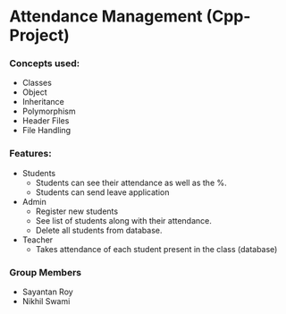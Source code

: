 # Attendance Management (Cpp-Project)

### Concepts used:
* Classes
* Object
* Inheritance
* Polymorphism
* Header Files
* File Handling

### Features:
* Students
  * Students can see their attendance as well as the %.
  * Students can send leave application
* Admin
  * Register new students
  * See list of students along with their attendance.
  * Delete all students from database.
* Teacher 
  * Takes attendance of each student present in the class (database)

### Group Members
* Sayantan Roy
* Nikhil Swami

